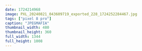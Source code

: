```yaml
---
date: 1724214968
image: PXL_20240821_043609719_exported_228_1724252284467.jpg
tags: ["pixel 8 pro"]
caption: "JPEGMAFIA"
thumbnail_width: 480
thumbnail_height: 360
full_width: 1344
full_height: 1008
---
```

